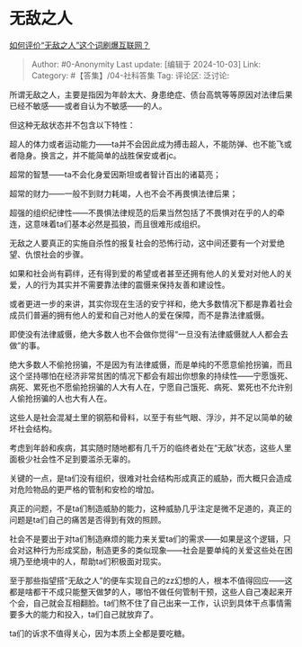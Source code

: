# 无敌之人
[如何评价“无敌之人”这个词刷爆互联网？](https://www.zhihu.com/question/542901101/answer/4078815216)

> Author: #0-Anonymity
> Last update: [编辑于 2024-10-03]
> Link:
> Category: #【答集】/04-社科答集 
> Tag: 
> 评论区:
> 泛讨论:

所谓无敌之人，主要是指因为年龄太大、身患绝症、债台高筑等等原因对法律后果已经不敏感——或者自认为不敏感——的人。

但这种无敌状态并不包含以下特性：

超人的体力或者运动能力——ta并不会因此成为搏击超人，不能防弹、也不能飞或者隐身。换言之，并不能简单的战胜保安或者jc。

超常的智慧——ta不会化身爱因斯坦或者智计百出的诸葛亮；

超常的财力——一般不到财力耗竭，人也不会不再畏惧法律后果；

超强的组织纪律性——不畏惧法律规范的后果当然包括了不畏惧对在乎的人的牵连，这意味着ta们基本必然是孤狼，而且很难形成组织。

无敌之人要真正的实施自杀性的报复社会的恐怖行动，这中间还要有一个对爱绝望、仇恨社会的步骤。

如果和社会尚有羁绊，还有得到爱的希望或者甚至还拥有他人的关爱对对他人的关爱，人的行为其实并不需要靠法律的震慑来保持友善和建设性。

或者更进一步的来讲，其实你现在生活的安宁祥和，绝大多数情况下都是靠着社会成员们普遍的拥有他人的爱和自己对他人的爱在保障，而不是靠法律威慑。

即使没有法律威慑，绝大多数人也不会做你觉得“一旦没有法律威慑就人人都会去做”的事。

绝大多数人不偷抢拐骗，不是因为有法律威慑，而是单纯的不愿意偷抢拐骗，而且这个坚持哪怕在经济非常贫困的情况下都会有超出你想象的持续性——宁愿饿死、病死、累死也不愿偷抢拐骗的人大有人在，宁愿自己饿死、病死、累死也不允许别人偷抢拐骗的人也大有人在。

这些人是社会混凝土里的钢筋和骨料，以至于有些气眼、浮沙，并不足以简单的破坏社会结构。

考虑到年龄和疾病，其实随时随地都有几千万的临终者处在“无敌”状态，这些人里面极少社会性不足到要滥杀无辜的。

关键的一点，是ta们没有组织，很难对社会结构形成真正的威胁，而大概只会造成对危险物品的更严格的管制和安检的增加。

真正的问题，不是ta们制造威胁的能力，这种威胁几乎注定是微不足道的，真正的问题是ta们自己的痛苦是否得到有效的照顾。

社会不是要出于对ta们制造麻烦的能力来关爱ta们的需求——如果是这个逻辑，只会对这种行为形成奖励，制造更多的类似现象——社会是要单纯的关爱这些处在困境乃至绝境中的人，帮助ta们积极面对现实。

至于那些指望搭“无敌之人”的便车实现自己的zz幻想的人，根本不值得回应——这都是啥都干不成只能整天做梦的人，哪怕不做任何管制干预，这些人自己凑起来开个会，自己就会互相翻脸。ta们熬不住了自己出来一工作，认识到具体干点事情需要多大的能力和投入，ta们自己就放弃了。

ta们的诉求不值得关心，因为本质上全都是要吃糖。